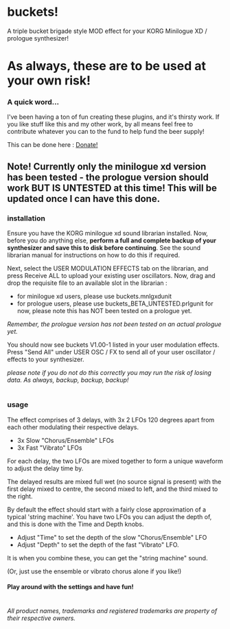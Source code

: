 # buckets!

A triple bucket brigade style MOD effect for your KORG Minilogue XD / prologue synthesizer!

# As always, these are to be used at your own risk!

### A quick word...
I've been having a ton of fun creating these plugins, and it's thirsty work. If you like stuff like this and my other work, by all means feel free to contribute whatever you can to the fund to help fund the beer supply!

This can be done here :  [Donate!](https://www.paypal.com/cgi-bin/webscr?cmd=_s-xclick&hosted_button_id=MSTCVLXMG7Z5J&source=url)



## Note! Currently only the minilogue xd version has been tested - the prologue version should work BUT IS UNTESTED at this time! This will be updated once I can have this done.


### installation

Ensure you have the KORG minilogue xd sound librarian installed. Now, before you do anything else, **perform a full and complete backup of your synthesizer and save this to disk before continuing**. See the sound librarian manual for instructions on how to do this if required.

Next, select the USER MODULATION EFFECTS tab on the librarian, and press Receive ALL to upload your existing user oscillators. Now, drag and drop the requisite file to an available slot in the librarian :
 - for minilogue xd users, please use buckets.mnlgxdunit
 - for prologue users, please use buckets_BETA_UNTESTED.prlgunit for now, please note this has NOT been tested on a prologue yet.
 
 *Remember, the prologue version has not been tested on an actual prologue yet.*

You should now see buckets V1.00-1 listed in your user modulation effects. Press "Send All" under USER OSC / FX to send all of your user oscillator / effects to your synthesizer.

*please note if you do not do this correctly you may run the risk of losing data. As always, backup, backup, backup!*

#
### usage

The effect comprises of 3 delays, with 3x 2 LFOs 120 degrees apart from each other modulating their respective delays.

- 3x Slow "Chorus/Ensemble" LFOs
- 3x Fast "Vibrato" LFOs

For each delay, the two LFOs are mixed together to form a unique waveform to adjust the delay time by.

The delayed results are mixed full wet (no source signal is present) with the first delay mixed to centre, the second mixed to left, and the third mixed to the right.

By default the effect should start with a fairly close approximation of a typical 'string machine'. You have two LFOs you can adjust the depth of, and this is done with the Time and Depth knobs.

- Adjust "Time" to set the depth of the slow "Chorus/Ensemble" LFO
- Adjust "Depth" to set the depth of the fast "Vibrato" LFO.

It is when you combine these, you can get the "string machine" sound.

(Or, just use the ensemble or vibrato chorus alone if you like!)




#### Play around with the settings and have fun!



#

 *All product names, trademarks and registered trademarks are property of their respective owners.*
